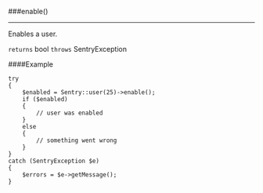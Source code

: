 <a id="enable" href="#"></a>
###enable()

----------

Enables a user.

`returns` bool `throws` SentryException

####Example

	try
	{
	    $enabled = Sentry::user(25)->enable();
	    if ($enabled)
	    {
	        // user was enabled
	    }
	    else
	    {
	        // something went wrong
	    }
	}
	catch (SentryException $e)
	{
	    $errors = $e->getMessage();
	}
